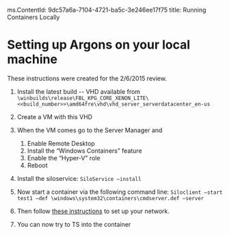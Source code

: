ms.ContentId: 9dc57a6a-7104-4721-ba5c-3e246ee17f75 
title: Running Containers Locally

# Setting up Argons on your local machine #

These instructions were created for the 2/6/2015 review.
 
1. Install the latest build -- VHD available from
    `\winbuilds\release\FBL_KPG_CORE_XENON_LITE\<<build_number>>\amd64fre\vhd\vhd_server_serverdatacenter_en-us`
	
2. Create a VM with this VHD
3. When the VM comes go to the Server Manager and
    1.  Enable Remote Desktop
	2.  Install the “Windows Containers” feature
	3.  Enable the “Hyper-V” role
	4.  Reboot

5. Install the siloservice:
   `SiloService –install`

6. Now start a container via the following command line:
   `Siloclient –start test1 –def \windows\system32\containers\cmdserver.def –server`

7. Then follow [these instructions](..\reference\networking.md) to set up your network.

8. You can now try to TS into the container

